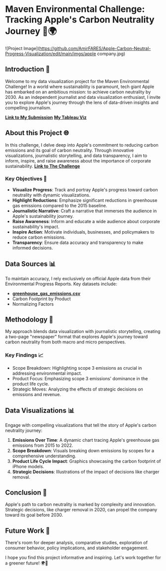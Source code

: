 # Maven Environmental Challenge: Tracking Apple's Carbon Neutrality Journey 🍏🌍

![Project Image](https://github.com/AmirFARES/Apple-Carbon-Neutral-Progress-Visualization/edit/main/imgs/apple company.jpg)

## Introduction 🌟

Welcome to my data visualization project for the Maven Environmental Challenge! In a world where sustainability is paramount, tech giant Apple has embarked on an ambitious mission: to achieve carbon neutrality by 2030. As an independent journalist and data visualization enthusiast, I invite you to explore Apple's journey through the lens of data-driven insights and compelling journalism.

**[Link to My Submission](https://mavenanalytics.io/project/9352)**
**[My Tableau Viz](https://public.tableau.com/views/MavenEnvironmentalChallengeApplesGreenhouseGasEmissions/Page1?:language=en-US&:display_count=n&:origin=viz_share_link)**

## About this Project 🌐

In this challenge, I delve deep into Apple's commitment to reducing carbon emissions and its goal of carbon neutrality. Through innovative visualizations, journalistic storytelling, and data transparency, I aim to inform, inspire, and raise awareness about the importance of corporate sustainability.
**[Link to The Challenge](https://mavenanalytics.io/project/9352)**

### Key Objectives 🎯

- **Visualize Progress**: Track and portray Apple's progress toward carbon neutrality with dynamic visualizations.
- **Highlight Reductions**: Emphasize significant reductions in greenhouse gas emissions compared to the 2015 baseline.
- **Journalistic Narrative**: Craft a narrative that immerses the audience in Apple's sustainability journey.
- **Raise Awareness**: Inform and educate a wide audience about corporate sustainability's impact.
- **Inspire Action**: Motivate individuals, businesses, and policymakers to reduce carbon emissions.
- **Transparency**: Ensure data accuracy and transparency to make informed decisions.

## Data Sources 📊

To maintain accuracy, I rely exclusively on official Apple data from their Environmental Progress Reports. Key datasets include:

- [**greenhouse_gas_emissions.csv**](./data/apple_emissions/greenhouse_gas_emissions.csv)
- Carbon Footprint by Product
- Normalizing Factors

## Methodology 🚀

My approach blends data visualization with journalistic storytelling, creating a two-page "newspaper" format that explores Apple's journey toward carbon neutrality from both macro and micro perspectives.

### Key Findings 📈

- Scope Breakdown: Highlighting scope 3 emissions as crucial in addressing environmental impact.
- Product Focus: Emphasizing scope 3 emissions' dominance in the product life cycle.
- Strategic Moves: Analyzing the effects of strategic decisions on emissions and revenue.

## Data Visualizations 📊

Engage with compelling visualizations that tell the story of Apple's carbon neutrality journey:

1. **Emissions Over Time**: A dynamic chart tracing Apple's greenhouse gas emissions from 2015 to 2022.
2. **Scope Breakdown**: Visuals breaking down emissions by scopes for a comprehensive understanding.
3. **Product Life Cycle Impact**: Graphics showcasing the carbon footprint of iPhone models.
4. **Strategic Decisions**: Illustrations of the impact of decisions like charger removal.

## Conclusion 🌱

Apple's path to carbon neutrality is marked by complexity and innovation. Strategic decisions, like charger removal in 2020, can propel the company toward its goal before 2030.

## Future Work 🚧

There's room for deeper analysis, comparative studies, exploration of consumer behavior, policy implications, and stakeholder engagement.

I hope you find this project informative and inspiring. Let's work together for a greener future! 🌍🍏
